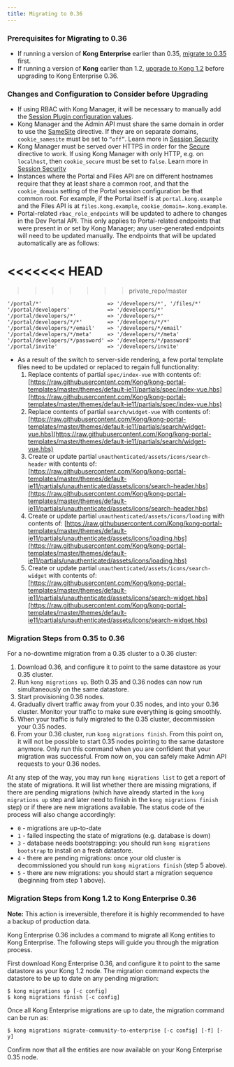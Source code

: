 ```yaml
---
title: Migrating to 0.36
---
```


### Prerequisites for Migrating to 0.36

* If running a version of **Kong Enterprise** earlier than 0.35, [migrate to 0.35](/enterprise/0.35-x/deployment/migrations/) first.
* If running a version of **Kong** earlier than 1.2, [upgrade to Kong 1.2](/1.2.x/upgrading/) before upgrading to Kong Enterprise 0.36.

### Changes and Configuration to Consider before Upgrading

* If using RBAC with Kong Manager, it will be necessary to manually add the [Session Plugin configuration values](/enterprise/{{page.kong_version}}/kong-manager/authentication/sessions/#configuration-to-use-the-sessions-plugin-with-kong-manager).
* Kong Manager and the Admin API must share the same domain in order to use the <a href="https://developer.mozilla.org/en-US/docs/Web/HTTP/Cookies#SameSite_cookies" target="_blank">SameSite</a> directive. If they are on separate domains, `cookie_samesite` must be set to `“off”`. Learn more in [Session Security](/enterprise/{{page.kong_version}}/kong-manager/authentication/sessions/#configuration-to-use-the-sessions-plugin-with-kong-manager)
* Kong Manager must be served over HTTPS in order for the <a href="https://developer.mozilla.org/en-US/docs/Web/HTTP/Cookies#Secure_and_HttpOnly_cookies" target="_blank">Secure</a> directive to work. If using Kong Manager with only HTTP, e.g. on `localhost`, then `cookie_secure` must be set to `false`. Learn more in [Session Security](/enterprise/{{page.kong_version}}/kong-manager/authentication/sessions/#session-security)
* Instances where the Portal and Files API are on different hostnames require that they at least share a common root, and that the `cookie_domain` setting of the Portal session configuration be that common root. For example, if the Portal itself is at `portal.kong.example` and the Files API is at `files.kong.example`, `cookie_domain=.kong.example`.
* Portal-related `rbac_role_endpoints` will be updated to adhere to changes in the Dev Portal API. This only applies to Portal-related endpoints that were present in or set by Kong Manager; any user-generated endpoints will need to be updated manually.  The endpoints that will be updated automatically are as follows:

<<<<<<< HEAD
=======

>>>>>>> private_repo/master
```
'/portal/*'                     => '/developers/*', '/files/*'
'/portal/developers'            => '/developers/*'
'/portal/developers/*'          => '/developers/*'
'/portal/developers/*/*'        => '/developers/*/*'
'/portal/developers/*/email'    => '/developers/*/email'
'/portal/developers/*/meta'     => '/developers/*/meta'
'/portal/developers/*/password' => '/developers/*/password'
'/portal/invite'                => '/developers/invite'
```
* As a result of the switch to server-side rendering, a few portal template files need to be updated or replaced to regain full functionality:
    1. Replace contents of partial `spec/index-vue` with contents of:
    [https://raw.githubusercontent.com/Kong/kong-portal-templates/master/themes/default-ie11/partials/spec/index-vue.hbs](https://raw.githubusercontent.com/Kong/kong-portal-templates/master/themes/default-ie11/partials/spec/index-vue.hbs)
    2. Replace contents of partial `search/widget-vue` with contents of:
    [https://raw.githubusercontent.com/Kong/kong-portal-templates/master/themes/default-ie11/partials/search/widget-vue.hbs](https://raw.githubusercontent.com/Kong/kong-portal-templates/master/themes/default-ie11/partials/search/widget-vue.hbs)
    3. Create or update partial  `unauthenticated/assets/icons/search-header` with contents of:
    [https://raw.githubusercontent.com/Kong/kong-portal-templates/master/themes/default-ie11/partials/unauthenticated/assets/icons/search-header.hbs](https://raw.githubusercontent.com/Kong/kong-portal-templates/master/themes/default-ie11/partials/unauthenticated/assets/icons/search-header.hbs)
    4. Create or update partial  `unauthenticated/assets/icons/loading` with contents of:
    [https://raw.githubusercontent.com/Kong/kong-portal-templates/master/themes/default-ie11/partials/unauthenticated/assets/icons/loading.hbs](https://raw.githubusercontent.com/Kong/kong-portal-templates/master/themes/default-ie11/partials/unauthenticated/assets/icons/loading.hbs)
    5. Create or update partial `unauthenticated/assets/icons/search-widget` with contents of:
    [https://raw.githubusercontent.com/Kong/kong-portal-templates/master/themes/default-ie11/partials/unauthenticated/assets/icons/search-widget.hbs](https://raw.githubusercontent.com/Kong/kong-portal-templates/master/themes/default-ie11/partials/unauthenticated/assets/icons/search-widget.hbs)

### Migration Steps from 0.35 to 0.36

For a no-downtime migration from a 0.35 cluster to a 0.36 cluster:

1. Download 0.36, and configure it to point to the same datastore as your 0.35 cluster.
2. Run `kong migrations up`. Both 0.35 and 0.36 nodes can now run simultaneously on the same datastore.
3. Start provisioning 0.36 nodes.
4. Gradually divert traffic away from your 0.35 nodes, and into your 0.36 cluster. Monitor your traffic to make sure everything is going smoothly.
5. When your traffic is fully migrated to the 0.35 cluster, decommission your 0.35 nodes.
6. From your 0.36 cluster, run `kong migrations finish`. From this point on, it will not be possible to start 0.35 nodes pointing to the same datastore anymore. Only run this command when you are confident that your migration was successful. From now on, you can safely make Admin API requests to your 0.36 nodes.

At any step of the way, you may run `kong migrations list` to get a report of the state of migrations. It will list whether there are missing migrations, if there are pending migrations (which have already started in the `kong migrations up` step and later need to finish in the `kong migrations finish` step) or if there are new migrations available. The status code of the process will also change accordingly:

* `0` - migrations are up-to-date
* `1` - failed inspecting the state of migrations (e.g. database is down)
* `3` - database needs bootstrapping: you should run `kong migrations bootstrap` to install on a fresh datastore.
* `4` - there are pending migrations: once your old cluster is decommissioned you should run `kong migrations finish` (step 5 above).
* `5` - there are new migrations: you should start a migration sequence (beginning from step 1 above).

### Migration Steps from Kong 1.2 to Kong Enterprise 0.36

<div class="alert alert-warning">
  <strong>Note:</strong> This action is irreversible, therefore it is highly recommended to have a backup of production data.
</div>

Kong Enterprise 0.36 includes a command to migrate all Kong entities to Kong Enterprise. The following steps will guide you through the migration process.

First download Kong Enterprise 0.36, and configure it to point to the same datastore as your Kong 1.2 node. The migration command expects the datastore to be up to date on any pending migration:

```shell
$ kong migrations up [-c config]
$ kong migrations finish [-c config]
```

Once all Kong Enterprise migrations are up to date, the migration command can be run as:

```shell
$ kong migrations migrate-community-to-enterprise [-c config] [-f] [-y]
```

Confirm now that all the entities are now available on your Kong Enterprise 0.35 node.
